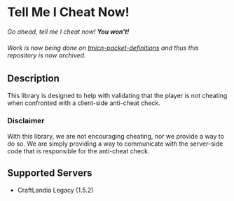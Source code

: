 # Tell Me I Cheat Now!

_Go ahead, tell me I cheat now! **You won't!**_

###### Work is now being done on [tmicn-packet-definitions](https://github.com/OrionCraftMC/tmicn-packet-definitions) and thus this repository is now archived.

## Description

This library is designed to help with validating that the player is not cheating when confronted with a client-side
anti-cheat check.

### Disclaimer

With this library, we are not encouraging cheating, nor we provide a way to do so.
We are simply providing a way to communicate with the server-side code that is responsible for the anti-cheat check.

## Supported Servers

- CraftLandia Legacy (1.5.2)

